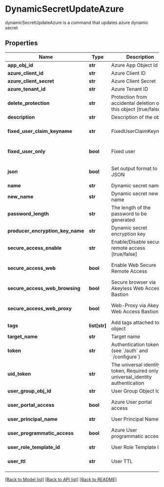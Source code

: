 # DynamicSecretUpdateAzure

dynamicSecretUpdateAzure is a command that updates azure dynamic secret
## Properties
Name | Type | Description | Notes
------------ | ------------- | ------------- | -------------
**app_obj_id** | **str** | Azure App Object Id | [optional] 
**azure_client_id** | **str** | Azure Client ID | [optional] 
**azure_client_secret** | **str** | Azure Client Secret | [optional] 
**azure_tenant_id** | **str** | Azure Tenant ID | [optional] 
**delete_protection** | **str** | Protection from accidental deletion of this object [true/false] | [optional] 
**description** | **str** | Description of the object | [optional] 
**fixed_user_claim_keyname** | **str** | FixedUserClaimKeyname | [optional] [default to 'false']
**fixed_user_only** | **bool** | Fixed user | [optional] [default to False]
**json** | **bool** | Set output format to JSON | [optional] [default to False]
**name** | **str** | Dynamic secret name | 
**new_name** | **str** | Dynamic secret new name | [optional] 
**password_length** | **str** | The length of the password to be generated | [optional] 
**producer_encryption_key_name** | **str** | Dynamic secret encryption key | [optional] 
**secure_access_enable** | **str** | Enable/Disable secure remote access [true/false] | [optional] 
**secure_access_web** | **bool** | Enable Web Secure Remote Access | [optional] [default to True]
**secure_access_web_browsing** | **bool** | Secure browser via Akeyless Web Access Bastion | [optional] [default to False]
**secure_access_web_proxy** | **bool** | Web-Proxy via Akeyless Web Access Bastion | [optional] [default to False]
**tags** | **list[str]** | Add tags attached to this object | [optional] 
**target_name** | **str** | Target name | [optional] 
**token** | **str** | Authentication token (see &#x60;/auth&#x60; and &#x60;/configure&#x60;) | [optional] 
**uid_token** | **str** | The universal identity token, Required only for universal_identity authentication | [optional] 
**user_group_obj_id** | **str** | User Group Object Id | [optional] 
**user_portal_access** | **bool** | Azure User portal access | [optional] [default to False]
**user_principal_name** | **str** | User Principal Name | [optional] 
**user_programmatic_access** | **bool** | Azure User programmatic access | [optional] [default to False]
**user_role_template_id** | **str** | User Role Template Id | [optional] 
**user_ttl** | **str** | User TTL | [optional] [default to '60m']

[[Back to Model list]](../README.md#documentation-for-models) [[Back to API list]](../README.md#documentation-for-api-endpoints) [[Back to README]](../README.md)


